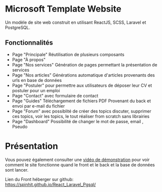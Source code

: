 # Microsoft Template Website
Un modèle de site web construit en utilisant ReactJS, SCSS, Laravel et PostgreSQL.
## Fonctionnalités
- Page "Principale" Réutilisation de plusieurs composants
- Page "À propos" 
- Page "Nos services" Génération de pages permettant la présentation de services
- Page "Nos articles" Générations automatique d'articles provenants des urls en base de données
- Page "Postuler" pour permettre aux utilisateurs de déposer leur CV et postuler pour un emploi
- Page "Contact" avec formulaire de contact
- Page "Guides" Téléchargement de fichiers PDF Provenant du back et envoi par e-mail du fichier
- Page "Forum" avec possiblité de créer des topics discuter, supprimer ces topics, voir les topics, le tout réaliser from scratch sans librairies
- Page "Dashboard" Possibilité de changer le mot de passe, email , Pseudo

# Présentation
Vous pouvez également consulter une [vidéo de démonstration](https://www.youtube.com/watch?v=svE0Jbza9gs&feature=youtu.be) pour voir comment le site fonctionne quand le front et le back et la base de données sont lancer.

Lien du Front héberger sur github:
https://spinhit.github.io/React_Laravel_Pgsql/
